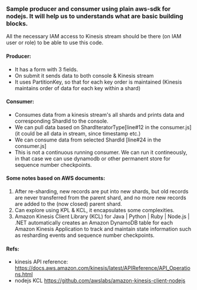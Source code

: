 ### Sample producer and consumer using plain aws-sdk for nodejs. It will help us to understands what are basic building blocks.

All the necessary IAM access to Kinesis stream should be there (on IAM user or role) to be able to use this code.

#### Producer:
- It has a form with 3 fields.
- On submit it sends data to both console & Kinesis stream
- It uses PartitionKey, so that for each key order is maintained (Kinesis maintains order of data for each key within a shard)

#### Consumer:
- Consumes data from a kinesis stream's all shards and prints data and corresponding ShardId to the console.
- We can pull data based on ShardIteratorType[line#12 in the consumer.js] (it could be all data in stream, since timestamp etc.)  
- We can consume data from selected ShardId [line#24 in the consumer.js]
- This is not a continuous running consumer. We can run it contineously, in that case we can use dynamodb or other permanent store for sequence number checkpoints.
 


#### Some notes based on AWS documents:

1. After re-sharding, new records are put into new shards, but old records are never transferred from the parent shard, and no more new records are added to the (now closed) parent shard.
2. Can explore using KPL & KCL, it encapsulates some complexities.
3. Amazon Kinesis Client Library (KCL) for Java | Python | Ruby | Node.js | .NET automatically creates an Amazon DynamoDB table for each Amazon Kinesis Application to track and maintain state information such as resharding events and sequence number checkpoints.


#### Refs:
- kinesis API reference: https://docs.aws.amazon.com/kinesis/latest/APIReference/API_Operations.html
- nodejs KCL https://github.com/awslabs/amazon-kinesis-client-nodejs

